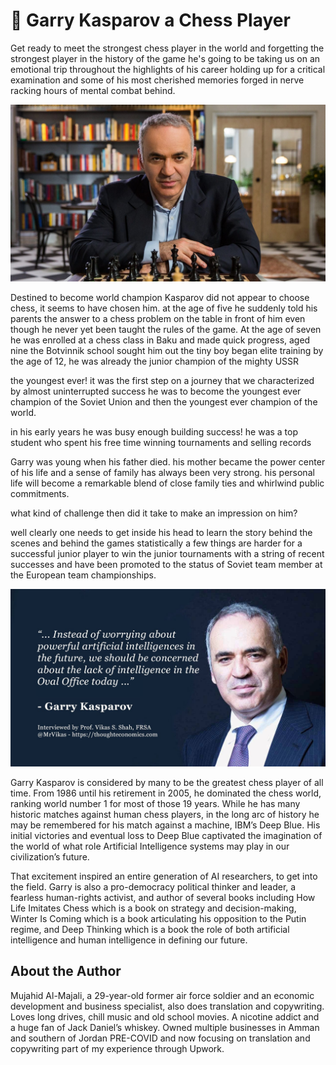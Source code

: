 # 🐴 Garry Kasparov a Chess Player


Get ready to meet the strongest chess player in the world and forgetting the strongest player in the history of the game he's going to be taking us on an emotional trip throughout the highlights of his career holding up for a critical examination and some of his most cherished memories forged in nerve racking hours of mental combat behind.

![image](_static/images/garry_kasparov_a_chess_player/man.jpg)

Destined to become world champion Kasparov did not appear to choose chess, it seems to have chosen him. at the age of five he suddenly told his parents the answer to a chess problem on the table in front of him even though he never yet been taught the rules of the game. At the age of seven he was enrolled at a chess class in Baku and made quick progress, aged nine the Botvinnik school sought him out the tiny boy began elite training by the age of 12, he was already the junior champion of the mighty USSR

the youngest ever! it was the first step on a journey that we characterized by almost uninterrupted success he was to become the youngest ever champion of the Soviet Union and then the youngest ever champion of the world.

in his early years he was busy enough building success! he was a top student who spent his free time winning tournaments and selling records

Garry was young when his father died. his mother became the power center of his life and a sense of family has always been very strong. his personal life will become a remarkable blend of close family ties and whirlwind public commitments. 

what kind of challenge then did it take to make an impression on him?

well clearly one needs to get inside his head to learn the story behind the scenes and behind the games statistically a few things are harder for a successful junior player to win the junior tournaments with a string of recent successes and have been promoted to the status of Soviet team member at the European team championships. 

![image](_static/images/garry_kasparov_a_chess_player/quote.jpg)

Garry Kasparov is considered by many to be the greatest chess player of all time. From 1986 until his retirement in 2005, he dominated the chess world, ranking world number 1 for most of those 19 years. While he has many historic matches against human chess players, in the long arc of history he may be remembered for his match against a machine, IBM’s Deep Blue. His initial victories and eventual loss to Deep Blue captivated the imagination of the world of what role Artificial Intelligence systems may play in our civilization’s future. 

That excitement inspired an entire generation of AI researchers, to get into the field. Garry is also a pro-democracy political thinker and leader, a fearless human-rights activist, and author of several books including How Life Imitates Chess which is a book on strategy and decision-making, Winter Is Coming which is a book articulating his opposition to the Putin regime, and Deep Thinking which is a book the role of both artificial intelligence and human intelligence in defining our future.

## About the Author

Mujahid Al-Majali, a 29-year-old former air force soldier and an economic
development and business specialist, also does translation and copywriting.
Loves long drives, chill music and old school movies. A nicotine addict and a
huge fan of Jack Daniel’s whiskey. Owned multiple businesses in Amman and
southern of Jordan PRE-COVID and now focusing on translation and copywriting
part of my experience through Upwork.
